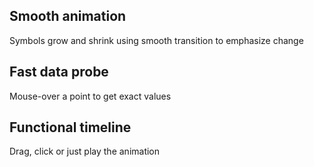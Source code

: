 ## Smooth animation
Symbols grow and shrink using smooth transition to emphasize change

## Fast data probe
Mouse-over a point to get exact values

## Functional timeline
Drag, click or just play the animation